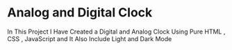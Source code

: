 # Analog and Digital Clock
In This Project I Have Created a Digital and Analog Clock Using Pure HTML , CSS , JavaScript and It Also Include Light and Dark Mode
